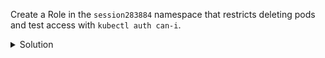 Create a Role in the `session283884` namespace that restricts deleting pods and test access with `kubectl auth can-i`.

<details><summary>Solution</summary>
<br>

```bash
kubectl -n session283884 create role no-delete-pods --verb=get,list --resource=pods
```{{exec}}

```bash
kubectl -n session283884 create rolebinding deny-delete-binding --role=no-delete-pods --serviceaccount=session283884:build-bot
```{{exec}}

```bash
kubectl -n session283884 auth can-i delete pods --as=system:serviceaccount:session283884:build-bot
```{{exec}}

</details>